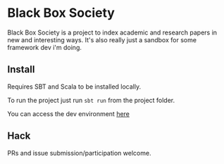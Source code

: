 Black Box Society
=================

Black Box Society is a project to index academic and research papers
in new and interesting ways. It's also really just a sandbox for some
framework dev i'm doing.

Install
-------

Requires SBT and Scala to be installed locally.

To run the project just run `sbt run` from the project folder.

You can access the dev environment [here](http://localhost:3000)

Hack
----

PRs and issue submission/participation welcome.